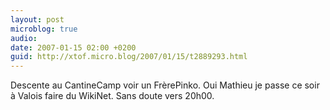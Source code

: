 ```yaml
---
layout: post
microblog: true
audio: 
date: 2007-01-15 02:00 +0200
guid: http://xtof.micro.blog/2007/01/15/t2889293.html
---
```

Descente au CantineCamp voir un FrèrePinko. Oui Mathieu je passe ce soir à Valois faire du WikiNet. Sans doute vers 20h00. 
